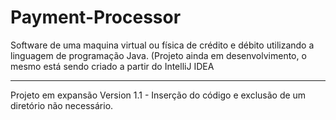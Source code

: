 # Payment-Processor

Software de uma maquina virtual ou física de crédito e débito utilizando a linguagem de programação Java. (Projeto ainda em desenvolvimento, o mesmo está sendo criado a partir do IntelliJ IDEA
****************************************************************************************************************************************************************************************
Projeto em expansão
Version 1.1 - Inserção do código e exclusão de um diretório não necessário.
